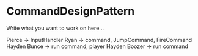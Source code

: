 # CommandDesignPattern
Write what you want to work on here...

Pierce -> InputHandler
Ryan -> command, JumpCommand, FireCommand
Hayden Bunce -> run command, player
Hayden Boozer -> run command
